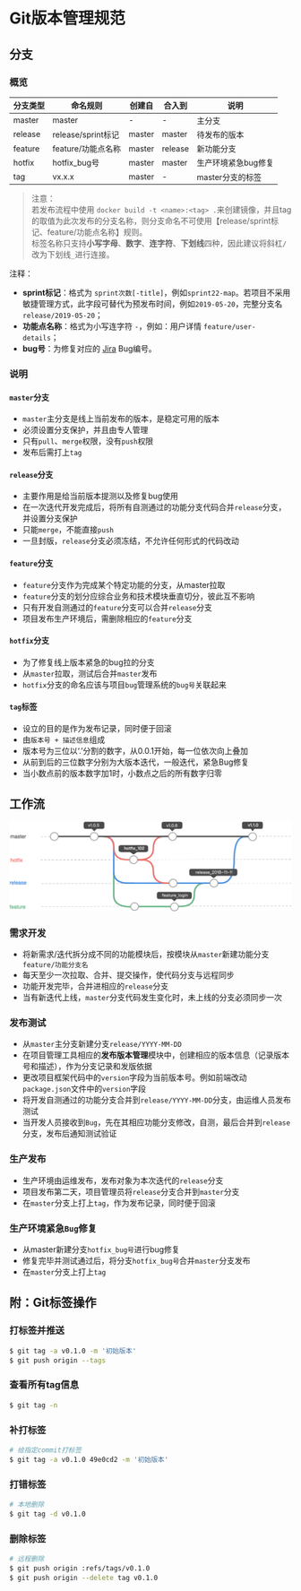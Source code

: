 # Git版本管理规范

## 分支

### 概览

| 分支类型 | 命名规则 | 创建自 | 合入到 | 说明 |
| --- | --- | --- | --- | --- |
| master | master | - | - | 主分支 |
| release | release/sprint标记 | master | master | 待发布的版本 |
| feature | feature/功能点名称 | master | release | 新功能分支 |
| hotfix | hotfix_bug号 | master | master | 生产环境紧急bug修复 |
| tag | vx.x.x | master | - | master分支的标签 |

> 注意：<br>
> 若发布流程中使用 `docker build -t <name>:<tag> .`来创建镜像，并且tag的取值为此次发布的分支名称，则分支命名不可使用【release/sprint标记、feature/功能点名称】规则。<br>
> 标签名称只支持**小写字母**、**数字**、**连字符**、**下划线**四种，因此建议将斜杠`/`改为下划线`_`进行连接。

注释：

- **sprint标记**：格式为 `sprint次数[-title]`，例如`sprint22-map`。若项目不采用敏捷管理方式，此字段可替代为预发布时间，例如`2019-05-20`，完整分支名 `release/2019-05-20`；
- **功能点名称**：格式为小写连字符 `-`，例如：用户详情 `feature/user-details`；
- **bug号**：为修复对应的 [Jira](https://www.atlassian.com/software/jira) Bug编号。

### 说明

#### `master`分支

- `master`主分支是线上当前发布的版本，是稳定可用的版本
- 必须设置分支保护，并且由专人管理
- 只有`pull`、`merge`权限，没有`push`权限
- 发布后需打上`tag`

#### `release`分支

- 主要作用是给当前版本提测以及修复bug使用
- 在一次迭代开发完成后，将所有自测通过的功能分支代码合并`release`分支，并设置分支保护
- 只能`merge`，不能直接`push`
- 一旦封版，`release`分支必须冻结，不允许任何形式的代码改动

#### `feature`分支

- `feature`分支作为完成某个特定功能的分支，从master拉取
- `feature`分支的划分应综合业务和技术模块垂直切分，彼此互不影响
- 只有开发自测通过的`feature`分支可以合并`release`分支
- 项目发布生产环境后，需删除相应的`feature`分支

#### `hotfix`分支

- 为了修复线上版本紧急的bug拉的分支
- 从`master`拉取，测试后合并`master`发布
- `hotfix`分支的命名应该与项目`bug`管理系统的`bug号`关联起来

#### `tag`标签

- 设立的目的是作为发布记录，同时便于回滚
- 由`版本号 + 描述信息`组成
- 版本号为三位以‘.’分割的数字，从0.0.1开始，每一位依次向上叠加
- 从前到后的三位数字分别为大版本迭代，一般迭代，紧急Bug修复
- 当小数点前的版本数字加1时，小数点之后的所有数字归零

## 工作流

![image.png](assets/git-workflow.png)

### 需求开发

- 将新需求/迭代拆分成不同的功能模块后，按模块从`master`新建功能分支`feature/功能分支名`
- 每天至少一次拉取、合并、提交操作，使代码分支与远程同步
- 功能开发完毕，合并进相应的`release`分支
- 当有新迭代上线，`master`分支代码发生变化时，未上线的分支必须同步一次

### 发布测试

- 从`master`主分支新建分支`release/YYYY-MM-DD`
- 在项目管理工具相应的**发布版本管理**模块中，创建相应的版本信息（记录版本号和描述），作为分支记录和发版依据
- 更改项目框架代码中的`version`字段为当前版本号。例如前端改动`package.json`文件中的`version`字段
- 将开发自测通过的功能分支合并到`release/YYYY-MM-DD`分支，由运维人员发布测试
- 当开发人员接收到`Bug`，先在其相应功能分支修改，自测，最后合并到`release`分支，发布后通知测试验证

### 生产发布

- 生产环境由运维发布，发布对象为本次迭代的`release`分支
- 项目发布第二天，项目管理员将`release`分支合并到`master`分支
- 在`master`分支上打上`tag`，作为发布记录，同时便于回滚

### 生产环境紧急`Bug`修复

- 从master新建分支`hotfix_bug号`进行bug修复
- 修复完毕并测试通过后，将分支`hotfix_bug号`合并`master`分支发布
- 在`master`分支上打上`tag`

## 附：Git标签操作

### 打标签并推送

```bash
$ git tag -a v0.1.0 -m '初始版本'
$ git push origin --tags
```

### 查看所有tag信息

```bash
$ git tag -n
```

### 补打标签

```bash
# 给指定commit打标签
$ git tag -a v0.1.0 49e0cd2 -m '初始版本'
```

### 打错标签

```bash
# 本地删除
$ git tag -d v0.1.0
```

### 删除标签

```bash
# 远程删除
$ git push origin :refs/tags/v0.1.0
$ git push origin --delete tag v0.1.0
```
